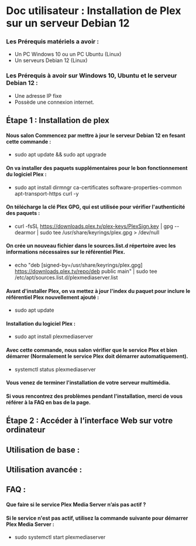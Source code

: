 # Doc utilisateur : Installation de Plex sur un serveur Debian 12

### Les Prérequis matériels a avoir :
- Un PC Windows 10 ou un PC Ubuntu (Linux)
- Un serveurs Debian 12 (Linux)
  
### Les Prérequis à avoir sur Windows 10, Ubuntu et le serveur Debian 12 :
- Une adresse IP fixe
- Possède une connexion internet.

## Étape 1 : Installation de plex

#### Nous salon Commencez par mettre à jour le serveur Debian 12 en fesant cette commande :
- sudo apt update && sudo apt upgrade

#### On va installer des paquets supplémentaires pour le bon fonctionnement du logiciel Plex :
- sudo apt install dirmngr ca-certificates software-properties-common apt-transport-https curl -y

#### On télécharge la clé Plex GPG, qui est utilisée pour vérifier l'authenticité des paquets :
- curl -fsSL https://downloads.plex.tv/plex-keys/PlexSign.key | gpg --dearmor | sudo tee /usr/share/keyrings/plex.gpg > /dev/null

#### On crée un nouveau fichier dans le sources.list.d répertoire avec les informations nécessaires sur le référentiel Plex.
- echo "deb [signed-by=/usr/share/keyrings/plex.gpg] https://downloads.plex.tv/repo/deb public main" | sudo tee /etc/apt/sources.list.d/plexmediaserver.list

#### Avant d'installer Plex, on va mettez à jour l'index du paquet pour inclure le référentiel Plex nouvellement ajouté :
- sudo apt update
  
#### Installation du logiciel Plex :
- sudo apt install plexmediaserver

#### Avec cette commande, nous salon vérifier que le service Plex et bien démarrer (Normalement le service Plex doit démarrer automatiquement).
- systemctl status plexmediaserver

#### Vous venez de terminer l'installation de votre serveur multimédia.
#### Si vous rencontrez des problèmes pendant l'installation, merci de vous référer à la FAQ en bas de la page.

 ## Étape 2 : Accéder à l’interface Web sur votre ordinateur
 


## Utilisation de base :


## Utilisation avancée :


## FAQ :

#### Que faire si le service Plex Media Server n’ais pas actif ?

#### Si le service n'est pas actif, utilisez la commande suivante pour démarrer Plex Media Server :

- sudo systemctl start plexmediaserver


